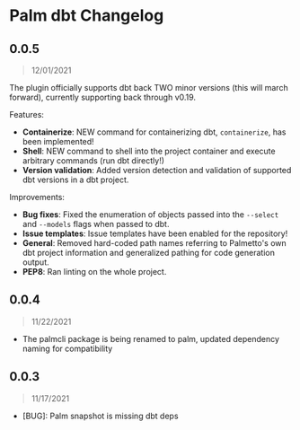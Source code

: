 # Palm dbt Changelog

## 0.0.5

> 12/01/2021

The plugin officially supports dbt back TWO minor versions (this will march forward), currently supporting back through v0.19.

Features:
- **Containerize**: NEW command for containerizing dbt, `containerize`, has been implemented!
- **Shell**: NEW command to shell into the project container and execute arbitrary commands (run dbt directly!)
- **Version validation**: Added version detection and validation of supported dbt versions in a dbt project.

Improvements:
- **Bug fixes**: Fixed the enumeration of objects passed into the `--select` and `--models` flags when passed to dbt.
- **Issue templates**: Issue templates have been enabled for the repository!
- **General**: Removed hard-coded path names referring to Palmetto's own dbt project information and generalized pathing for code generation output.
- **PEP8**: Ran linting on the whole project.


## 0.0.4

> 11/22/2021

- The palmcli package is being renamed to palm, updated dependency naming for
compatibility

## 0.0.3

> 11/17/2021

- [BUG]: Palm snapshot is missing dbt deps
